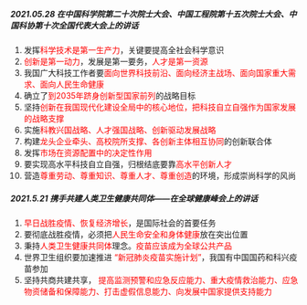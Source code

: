 ##### 2021.05.28 在中国科学院第二十次院士大会、中国工程院第十五次院士大会、中国科协第十次全国代表大会上的讲话

1. 发挥<font color=red>科学技术是第一生产力</font>，关键要提高全社会科学意识 
2. <font color=red>创新是第一动力</font>，发展是第一要务，<font color=red>人才是第一资源</font>
3. 我国广大科技工作者要<font color=red>面向世界科技前沿、面向经济主战场、面向国家重大需求、面向人民生命健康</font>
4. 确立了<font color=red>到2035年跻身创新型国家前列</font>的战略目标
5. 坚持<font color=red>创新在我国现代化建设全局中的核心地位，把科技自立自强作为国家发展的战略支撑</font>
6. 实施<font color=red>科教兴国战略、人才强国战略、创新驱动发展战略</font>
7. 构建<font color=red>龙头企业牵头、高校院所支撑、各创新主体相互协同</font>的创新联合体
8. 发挥<font color=red>市场在资源配置中的决定性作用</font>
9. 要实现高水平科技自立自强，归根结底要靠<font color=red>高水平创新人才</font>
10. 营造<font color=red>尊重劳动、尊重知识、尊重人才、尊重创造</font>的环境，形成崇尚科学的风尚

##### 2021.5.21 携手共建人类卫生健康共同体——在全球健康峰会上的讲话 

1. <font color=red>早日战胜疫情、恢复经济增长</font>，是国际社会的首要任务
2. 要彻底战胜疫情，必须把<font color=red>人民生命安全和身体健康</font>放在突出位置
3. 秉持<font color=red>人类卫生健康共同体</font>理念。<font color=red>疫苗应该成为全球公共产品</font>
4. 世界卫生组织要加速推进 <font color=red>“新冠肺炎疫苗实施计划”</font>，我国有中国国药和科兴疫苗参加
5. 坚持共商共建共享， <font color=red>提高监测预警和应急反应能力、重大疫情救治能力、应急物资储备和保障能力、打击虚假信息能力、向发展中国家提供支持能力</font>